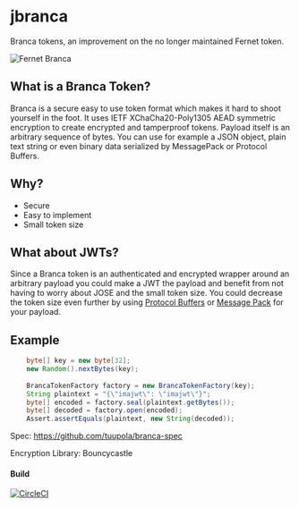 # jbranca
Branca tokens, an improvement on the no longer maintained Fernet token.

![Fernet Branca](http://4.bp.blogspot.com/_6BGn0kFnHd4/Sy1HUGWME6I/AAAAAAAAACU/9box6oqRnFo/s400/FernetAdGatorGirl.jpg)

## What is a Branca Token?

Branca is a secure easy to use token format which makes it hard to shoot yourself in the foot. It uses IETF XChaCha20-Poly1305 AEAD symmetric encryption to create encrypted and tamperproof tokens. Payload itself is an arbitrary sequence of bytes. You can use for example a JSON object, plain text string or even binary data serialized by MessagePack or Protocol Buffers.

## Why?
* Secure
* Easy to implement
* Small token size

## What about JWTs?
Since a Branca token is an authenticated and encrypted wrapper around an arbitrary payload you could make a JWT the payload and benefit from not having to worry about JOSE and the small token size.
You could decrease the token size even further by using [Protocol Buffers](https://developers.google.com/protocol-buffers) or [Message Pack](https://msgpack.org) for your payload.

## Example
```java
    byte[] key = new byte[32];
    new Random().nextBytes(key);
    
    BrancaTokenFactory factory = new BrancaTokenFactory(key);
    String plaintext = "{\"imajwt\": \"imajwt\"}";
    byte[] encoded = factory.seal(plaintext.getBytes());
    byte[] decoded = factory.open(encoded);
    Assert.assertEquals(plaintext, new String(decoded));
```

Spec:
https://github.com/tuupola/branca-spec

Encryption Library: Bouncycastle

#### Build

[![CircleCI](https://circleci.com/gh/bjoernw/jbranca/tree/master.svg?style=svg)](https://circleci.com/gh/bjoernw/jbranca/tree/master)